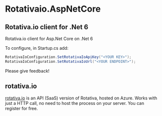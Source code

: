 ﻿# Rotativaio.AspNetCore

## Rotativa.io client for .Net 6
Rotativa.io client for Asp.Net Core on .Net 6

To configure, in Startup.cs add:

```csharp
RotativaIoConfiguration.SetRotativaIoApiKey("<YOUR KEY>");
RotativaIoConfiguration.SetRotativaIoUrl("<YOUR ENDPOINT>");
```

Please give feedback!

## rotativa.io

[rotativa.io](https://rotativa.io) is an API (SaaS) version of Rotativa, hosted on Azure. Works with just a HTTP call, no need to host the process on your server. You can register for free.
